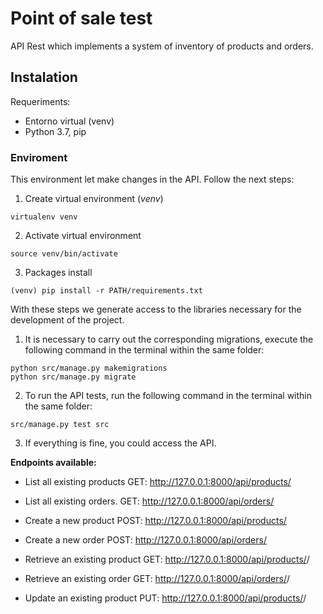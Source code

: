 # Point of sale test
API Rest which implements a system of inventory of products and orders.

## Instalation
Requeriments:
- Entorno virtual (venv)
- Python 3.7, pip

### Enviroment

This environment let ​make changes in the API. Follow the next steps:

1. Create virtual environment (_venv_)
```shell script
virtualenv venv
```
2. Activate virtual environment
```shell script
source venv/bin/activate
```
3. Packages install
```shell script
(venv) pip install -r PATH/requirements.txt
```

With these steps we generate access to the libraries necessary for the development of the project.

1. It is necessary to carry out the corresponding migrations, execute the following command in the terminal within the same folder:
```shell script
python src/manage.py makemigrations
python src/manage.py migrate
```
2. To run the API tests, run the following command in the terminal within the same folder:
```shell script
src/manage.py test src
```
3. If everything is fine, you could access the API.



**Endpoints available:**

- List all existing products
GET: http://127.0.0.1:8000/api/products/

- List all existing orders.
GET: http://127.0.0.1:8000/api/orders/

- Create a new product
POST: http://127.0.0.1:8000/api/products/

- Create a new order
POST: http://127.0.0.1:8000/api/orders/

- Retrieve an existing product
GET: http://127.0.0.1:8000/api/products/<id>/

- Retrieve an existing order
GET: http://127.0.0.1:8000/api/orders/<id>/

- Update an existing product
PUT: http://127.0.0.1:8000/api/products/<id>/
